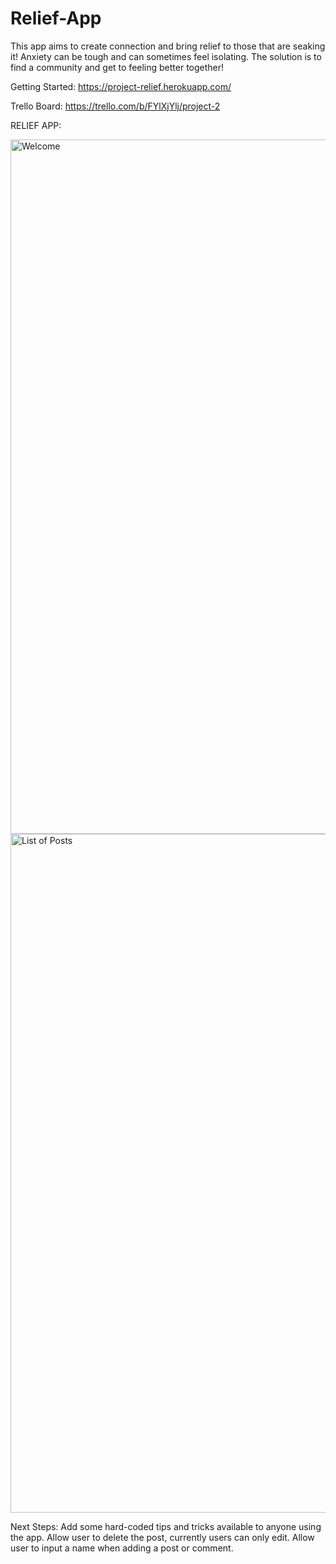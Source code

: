 # Relief-App

This app aims to create connection and bring relief to those that are seaking it! 
Anxiety can be tough and can sometimes feel isolating. The solution is to find a community and get to feeling better together!

Getting Started:
https://project-relief.herokuapp.com/

Trello Board:
https://trello.com/b/FYlXjYlj/project-2

RELIEF APP:

<img width="1111" alt="Welcome" src="https://user-images.githubusercontent.com/99706973/161201254-3c3e4de5-aaeb-4e71-b004-7d7f450d0c7a.png">

<img width="1086" alt="List of Posts" src="https://user-images.githubusercontent.com/99706973/161201319-ad302a27-ce86-40d3-bed7-1026ec7ae160.png">



Next Steps:
Add some hard-coded tips and tricks available to anyone using the app.
Allow user to delete the post, currently users can only edit.
Allow user to input a name when adding a post or comment. 
